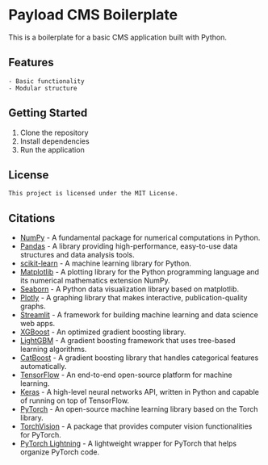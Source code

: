 # Payload CMS Boilerplate

This is a boilerplate for a basic CMS application built with Python.

## Features
    - Basic functionality
    - Modular structure

## Getting Started

1. Clone the repository
2. Install dependencies
3. Run the application

## License
    This project is licensed under the MIT License.

## Citations

- [NumPy](https://numpy.org/) - A fundamental package for numerical computations in Python.
- [Pandas](https://pandas.pydata.org/) - A library providing high-performance, easy-to-use data structures and data analysis tools.
- [scikit-learn](https://scikit-learn.org/stable/) - A machine learning library for Python.
- [Matplotlib](https://matplotlib.org/) - A plotting library for the Python programming language and its numerical mathematics extension NumPy.
- [Seaborn](https://seaborn.pydata.org/) - A Python data visualization library based on matplotlib.
- [Plotly](https://plotly.com/python/) - A graphing library that makes interactive, publication-quality graphs.
- [Streamlit](https://streamlit.io/) - A framework for building machine learning and data science web apps.
- [XGBoost](https://xgboost.readthedocs.io/en/latest/) - An optimized gradient boosting library.
- [LightGBM](https://lightgbm.readthedocs.io/en/latest/) - A gradient boosting framework that uses tree-based learning algorithms.
- [CatBoost](https://catboost.ai/) - A gradient boosting library that handles categorical features automatically.
- [TensorFlow](https://www.tensorflow.org/) - An end-to-end open-source platform for machine learning.
- [Keras](https://keras.io/) - A high-level neural networks API, written in Python and capable of running on top of TensorFlow.
- [PyTorch](https://pytorch.org/) - An open-source machine learning library based on the Torch library.
- [TorchVision](https://pytorch.org/vision/stable/index.html) - A package that provides computer vision functionalities for PyTorch.
- [PyTorch Lightning](https://www.pytorchlightning.ai/) - A lightweight wrapper for PyTorch that helps organize PyTorch code.
